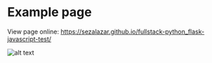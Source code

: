 # Example page


View page online: https://sezalazar.github.io/fullstack-python_flask-javascript-test/


![alt text](https://github.com/sezalazar/fullstack-python_flask-javascript-test/static/images/preview.png)
